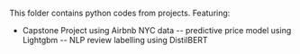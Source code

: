 
This folder contains python codes from projects. 
Featuring: 
  - Capstone Project using Airbnb NYC data
  -- predictive price model using Lightgbm
  -- NLP review labelling using DistilBERT
  
